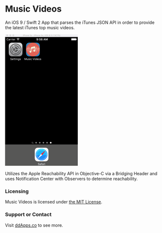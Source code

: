 # Music Videos
An iOS 9 / Swift 2 App that parses the iTunes JSON API in order to provide the latest iTunes top music videos.

![](https://github.com/duliodenis/musicvideos/blob/master/art/screenshot/musicvideos8.gif)

Utilizes the Apple Reachability API in Objective-C via a Bridging Header and uses Notification Center with Observers to determine reachability.

### Licensing
Music Videos is licensed under [the MIT License](https://github.com/duliodenis/musicvideos/blob/master/LICENSE).

### Support or Contact
Visit [ddApps.co](http://ddapps.co) to see more.
